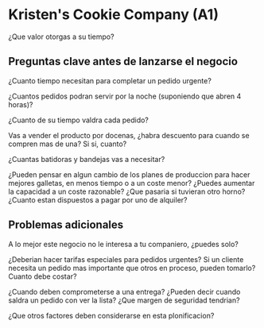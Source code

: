 # Kristen's Cookie Company (A1)

¿Que valor otorgas a su tiempo? 

## Preguntas clave antes de lanzarse el negocio

¿Cuanto tiempo necesitan para completar un pedido urgente? 

¿Cuantos pedidos podran servir por la noche (suponiendo que abren 4 horas)?

¿Cuanto de su tiempo valdra cada pedido?

Vas a vender el producto por docenas, ¿habra descuento para cuando se compren mas de una? Si si, cuanto? 

¿Cuantas batidoras y bandejas vas a necesitar? 

¿Pueden pensar en algun cambio de los planes de produccion para hacer mejores galletas, en menos tiempo o a un coste menor? ¿Puedes aumentar la capacidad a un coste razonable? ¿Que pasaria si tuvieran otro horno? ¿Cuanto estan dispuestos a pagar por uno de alquiler? 

## Problemas adicionales

A lo mejor este negocio no le interesa a tu companiero, ¿puedes solo? 

¿Deberian hacer tarifas especiales para pedidos urgentes? Si un cliente necesita un pedido mas importante que otros en proceso, pueden tomarlo? Cuanto debe costar? 

¿Cuando deben comprometerse a una entrega? ¿Pueden decir cuando saldra un pedido con ver la lista? ¿Que margen de seguridad tendrian? 

¿Que otros factores deben considerarse en esta plonificacion? 